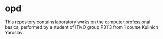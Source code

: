 # opd

This repository contains laboratory works on the computer professional basics, performed by a student of ITMO group P3113 from 1 course Kulinich Yaroslav
